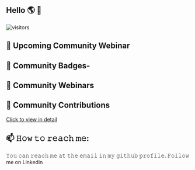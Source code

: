 ## Hello 🌎 👋

![visitors](https://visitor-badge-reloaded.herokuapp.com/badge?page_id=samikroy.samikroy&color=00df00)
## 🔔 Upcoming Community Webinar
## 🔔 Community Badges-
## 🔔 Community Webinars
## 🔔 Community Contributions
[Click to view in detail](https://github.com/Azure/Azure-Sentinel/pulls?q=is%3Apr+author%3Asamikroy)
## 📫 𝙷𝚘𝚠 𝚝𝚘 𝚛𝚎𝚊𝚌𝚑 𝚖𝚎:
𝚈𝚘𝚞 𝚌𝚊𝚗 𝚛𝚎𝚊𝚌𝚑 𝚖𝚎 𝚊𝚝 𝚝𝚑𝚎 𝚎𝚖𝚊𝚒𝚕 𝚒𝚗 𝚖𝚢 𝚐𝚒𝚝𝚑𝚞𝚋 𝚙𝚛𝚘𝚏𝚒𝚕𝚎. 𝙵𝚘𝚕𝚕𝚘𝚠 me on Linkedin ![<img src="https://raw.githubusercontent.com/paulkeelymvp/paulkeelymvp/master/linkedin.png" height="40em" align="center" alt="Follow Samik on LinkedIn" title="Follow Samik on LinkedIn"/>](https://linkedin.com/in/paulkeely)
<!--[<img src="https://raw.githubusercontent.com/samikroy/samikroy/master/twitter.svg" height="40em" align="center" alt="Follow Samik on Twitter" title="Follow Samik on Twitter"/>](https://twitter.com/roy_samik)
[<img src="https://raw.githubusercontent.com/samikroy/samikroy/master/Wordpress_Blue_logo.png" height="40em" align="center" alt="Follow Samik on wordpress" title="Follow Samik on Wordpress"/>](https://samikroy.wordpress.com/)
-->
